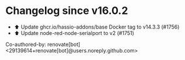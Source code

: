 # Changelog since v16.0.2
- ⬆️ Update ghcr.io/hassio-addons/base Docker tag to v14.3.3 (#1756) 
- ⬆️ Update node-red-node-serialport to v2 (#1751)

Co-authored-by: renovate[bot] <29139614+renovate[bot]@users.noreply.github.com> 
